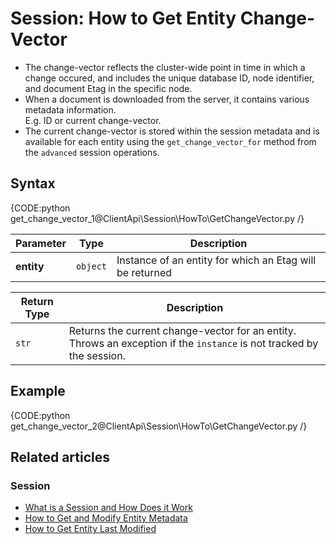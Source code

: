 # Session: How to Get Entity Change-Vector

* The change-vector reflects the cluster-wide point in time in which a change occured, and 
  includes the unique database ID, node identifier, and document Etag in the specific node.  
* When a document is downloaded from the server, it contains various metadata information.  
  E.g. ID or current change-vector.  
* The current change-vector is stored within the session metadata and is available for each 
  entity using the `get_change_vector_for` method from the `advanced` session operations.

## Syntax

{CODE:python get_change_vector_1@ClientApi\Session\HowTo\GetChangeVector.py /}

| Parameter | Type | Description |
| --------- | ---- | ----------- |
| **entity** | `object` | Instance of an entity for which an Etag will be returned |

| Return Type | Description |
| ----------- | ----------- |
| `str` | Returns the current change-vector for an entity. Throws an exception if the `instance` is not tracked by the session. |

## Example

{CODE:python get_change_vector_2@ClientApi\Session\HowTo\GetChangeVector.py /}

## Related articles

### Session

- [What is a Session and How Does it Work](../../../client-api/session/what-is-a-session-and-how-does-it-work)
- [How to Get and Modify Entity Metadata](../../../client-api/session/how-to/get-and-modify-entity-metadata)
- [How to Get Entity Last Modified](../../../client-api/session/how-to/get-entity-last-modified)
